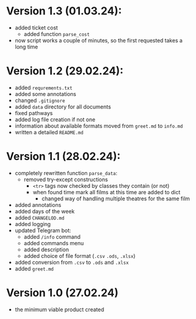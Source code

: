 # Version 1.3 (01.03.24):
- added ticket cost
  - added function `parse_cost`
- now script works a couple of minutes, so the first requested takes a long time

# Version 1.2 (29.02.24):
- added `requrements.txt`
- added some annotations
- changed `.gitignore`
- added `data` directory for all documents
- fixed pathways
- added log file creation if not one
- information about available formats moved from `greet.md` to `info.md`
- written a detailed `README.md`


# Version 1.1 (28.02.24):
- completely rewritten function `parse_data`:
  - removed try-except constructions
    - `<tr>` tags now checked by classes they contain (or not)
    - when found time mark all films at this time are added to dict
      - changed way of handling multiple theatres for the same film 
- added annotations
- added days of the week
- added `CHANGELOD.md`
- added logging
- updated Telegram bot:
  - added `/info` command
  - added commands menu
  - added description
  - added choice of file format (`.csv` `.ods`, `.xlsx`)
- added conversion from `.csv` to ``.ods`` and `.xlsx`
- added `greet.md`


# Version 1.0 (27.02.24)
- the minimum viable product created